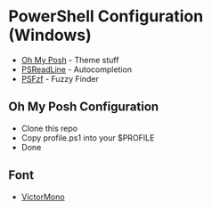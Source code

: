 # **PowerShell Configuration (Windows)**
- [Oh My Posh](https://ohmyposh.dev/) - Theme stuff
- [PSReadLine](https://docs.microsoft.com/en-us/powershell/module/psreadline/) - Autocompletion
- [PSFzf](https://github.com/kelleyma49/PSFzf) - Fuzzy Finder
## Oh My Posh Configuration
- Clone this repo
- Copy profile.ps1 into your $PROFILE
- Done

## Font
- [VictorMono](https://github.com/ryanoasis/nerd-fonts/releases/download/v2.1.0/VictorMono.zip)
